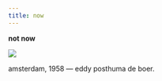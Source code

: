 ```yaml
---
title: now
---
```




**not now**

![](https://s3.amazonaws.com/johannesk.com/2020/img/amsterdam-1958.jpg)

amsterdam, 1958 — eddy posthuma de boer.




